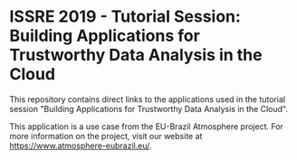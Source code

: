 # ISSRE 2019 - Tutorial Session: Building Applications for Trustworthy Data Analysis in the Cloud

This repository contains direct links to the applications used in the tutorial session "Building Applications for Trustworthy Data Analysis in the Cloud".

This application is a use case from the EU-Brazil Atmosphere project. For more information on the project, visit our website at https://www.atmosphere-eubrazil.eu/.
